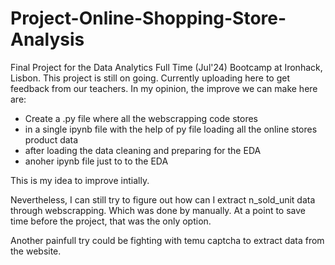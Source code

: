 # Project-Online-Shopping-Store-Analysis
Final Project for the Data Analytics Full Time (Jul'24) Bootcamp at Ironhack, Lisbon. 
This project is still on going. Currently uploading here to get feedback from our teachers. In my opinion, the improve we can make here are:

- Create a .py file where all the webscrapping code stores
- in a single ipynb file with the help of py file loading all the online stores product data
- after loading the data cleaning and preparing for the EDA
- anoher ipynb file just to to the EDA

This is my idea to improve intially. 

Nevertheless, I can still try to figure out how can I extract n_sold_unit data through webscrapping. Which was done by manually. At a point to save time before the project, that was the only option. 

Another painfull try could be fighting with temu captcha to extract data from the website. 